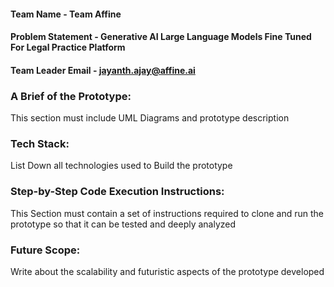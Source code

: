 #### Team Name - **Team Affine**
#### Problem Statement - **Generative AI Large Language Models Fine Tuned For Legal Practice Platform**
#### Team Leader Email - **jayanth.ajay@affine.ai**

### A Brief of the Prototype:
  This section must include UML Diagrams and prototype description
  
### Tech Stack: 
   List Down all technologies used to Build the prototype
   
### Step-by-Step Code Execution Instructions:
  This Section must contain a set of instructions required to clone and run the prototype so that it can be tested and deeply analyzed
  
### Future Scope:
   Write about the scalability and futuristic aspects of the prototype developed
